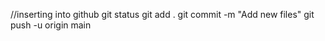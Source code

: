 
//inserting into github
git status
git add .
git commit -m "Add new files"
git push -u origin main
